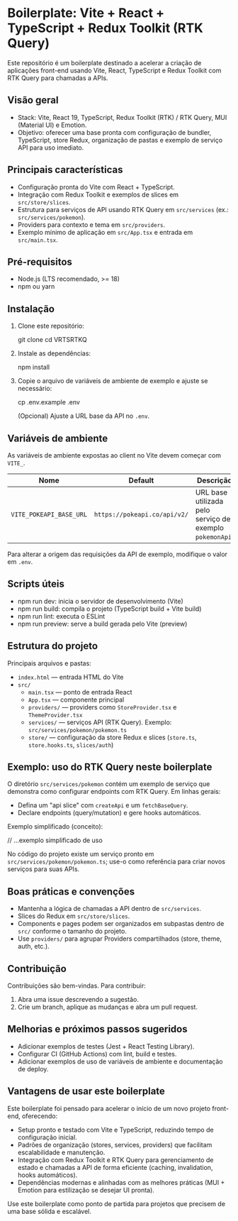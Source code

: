 # Boilerplate: Vite + React + TypeScript + Redux Toolkit (RTK Query)

Este repositório é um boilerplate destinado a acelerar a criação de aplicações front-end usando Vite, React, TypeScript e Redux Toolkit com RTK Query para chamadas a APIs.

## Visão geral

- Stack: Vite, React 19, TypeScript, Redux Toolkit (RTK) / RTK Query, MUI (Material UI) e Emotion.
- Objetivo: oferecer uma base pronta com configuração de bundler, TypeScript, store Redux, organização de pastas e exemplo de serviço API para uso imediato.

## Principais características

- Configuração pronta do Vite com React + TypeScript.
- Integração com Redux Toolkit e exemplos de slices em `src/store/slices`.
- Estrutura para serviços de API usando RTK Query em `src/services` (ex.: `src/services/pokemon`).
- Providers para contexto e tema em `src/providers`.
- Exemplo mínimo de aplicação em `src/App.tsx` e entrada em `src/main.tsx`.

## Pré-requisitos

- Node.js (LTS recomendado, >= 18)
- npm ou yarn

## Instalação

1. Clone este repositório:

   git clone <este-repo>
   cd VRTSRTKQ

2. Instale as dependências:

   npm install

3. Copie o arquivo de variáveis de ambiente de exemplo e ajuste se necessário:

   cp .env.example .env

   (Opcional) Ajuste a URL base da API no `.env`.

## Variáveis de ambiente

As variáveis de ambiente expostas ao client no Vite devem começar com `VITE_`.

| Nome                    | Default                      | Descrição                                                |
| ----------------------- | ---------------------------- | -------------------------------------------------------- |
| `VITE_POKEAPI_BASE_URL` | `https://pokeapi.co/api/v2/` | URL base utilizada pelo serviço de exemplo `pokemonApi`. |

Para alterar a origem das requisições da API de exemplo, modifique o valor em `.env`.

## Scripts úteis

- npm run dev: inicia o servidor de desenvolvimento (Vite)
- npm run build: compila o projeto (TypeScript build + Vite build)
- npm run lint: executa o ESLint
- npm run preview: serve a build gerada pelo Vite (preview)

## Estrutura do projeto

Principais arquivos e pastas:

- `index.html` — entrada HTML do Vite
- `src/`
  - `main.tsx` — ponto de entrada React
  - `App.tsx` — componente principal
  - `providers/` — providers como `StoreProvider.tsx` e `ThemeProvider.tsx`
  - `services/` — serviços API (RTK Query). Exemplo: `src/services/pokemon/pokemon.ts`
  - `store/` — configuração da store Redux e slices (`store.ts`, `store.hooks.ts`, `slices/auth`)

## Exemplo: uso do RTK Query neste boilerplate

O diretório `src/services/pokemon` contém um exemplo de serviço que demonstra como configurar endpoints com RTK Query. Em linhas gerais:

- Defina um "api slice" com `createApi` e um `fetchBaseQuery`.
- Declare endpoints (query/mutation) e gere hooks automáticos.

Exemplo simplificado (conceito):

// ...exemplo simplificado de uso

No código do projeto existe um serviço pronto em `src/services/pokemon/pokemon.ts`; use-o como referência para criar novos serviços para suas APIs.

## Boas práticas e convenções

- Mantenha a lógica de chamadas a API dentro de `src/services`.
- Slices do Redux em `src/store/slices`.
- Components e pages podem ser organizados em subpastas dentro de `src/` conforme o tamanho do projeto.
- Use `providers/` para agrupar Providers compartilhados (store, theme, auth, etc.).

## Contribuição

Contribuições são bem-vindas. Para contribuir:

1. Abra uma issue descrevendo a sugestão.
2. Crie um branch, aplique as mudanças e abra um pull request.

## Melhorias e próximos passos sugeridos

- Adicionar exemplos de testes (Jest + React Testing Library).
- Configurar CI (GitHub Actions) com lint, build e testes.
- Adicionar exemplos de uso de variáveis de ambiente e documentação de deploy.

## Vantagens de usar este boilerplate

Este boilerplate foi pensado para acelerar o início de um novo projeto front-end, oferecendo:

- Setup pronto e testado com Vite e TypeScript, reduzindo tempo de configuração inicial.
- Padrões de organização (stores, services, providers) que facilitam escalabilidade e manutenção.
- Integração com Redux Toolkit e RTK Query para gerenciamento de estado e chamadas a API de forma eficiente (caching, invalidation, hooks automáticos).
- Dependências modernas e alinhadas com as melhores práticas (MUI + Emotion para estilização se desejar UI pronta).

Use este boilerplate como ponto de partida para projetos que precisem de uma base sólida e escalável.
